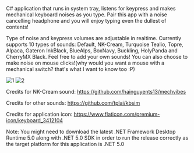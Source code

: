 C# application that runs in system tray, listens for keypress and makes mechanical keyboard noises as you type. Pair this app with a noise cancelling headphone and you will enjoy typing even the dullest of contents! 

Type of noise and keypress volumes are adjustable in realtime. Currently supports 10 types of sounds: Default, NK-Cream, Turquoise Tealio, Topre, Alpaca, Gateron InkBlack, BlueAlps, BoxNavy, Buckling, HolyPanda and CherryMX Black. Feel free to add your own sounds! You can also choose to make noise on mouse clicks!(why would you want a mouse with a mechanical switch? that's what I want to know too :P)

![1](https://user-images.githubusercontent.com/67275382/166429078-aaaee0c9-2a92-4d96-b57b-8a5fd1051914.png)
![2](https://user-images.githubusercontent.com/67275382/166229914-4ccf8a64-181f-4784-8d7f-f88c73b4cb49.png)

Credits for NK-Cream sound: https://github.com/hainguyents13/mechvibes

Credits for other sounds: https://github.com/tplai/kbsim

Credits for application icon: https://www.flaticon.com/premium-icon/keyboard_3412104

Note: You might need to download the latest .NET Framework Desktop Runtime 5.0 along with .NET 5.0 SDK in order to run the release correctly as the target platform for this application is .NET 5.0
